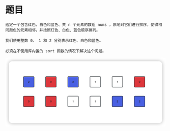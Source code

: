 <!--
 * @Date: 2023-03-02 14:56:40
 * @Author: Bruce
 * @Description: Solve the problem of leetcode 75
-->
# 题目

```
给定一个包含红色、白色和蓝色、共 n 个元素的数组 nums ，原地对它们进行排序，使得相同颜色的元素相邻，并按照红色、白色、蓝色顺序排列。

我们使用整数 0、 1 和 2 分别表示红色、白色和蓝色。

必须在不使用库内置的 sort 函数的情况下解决这个问题。
```

<img src="./../images/medium/75.png">


